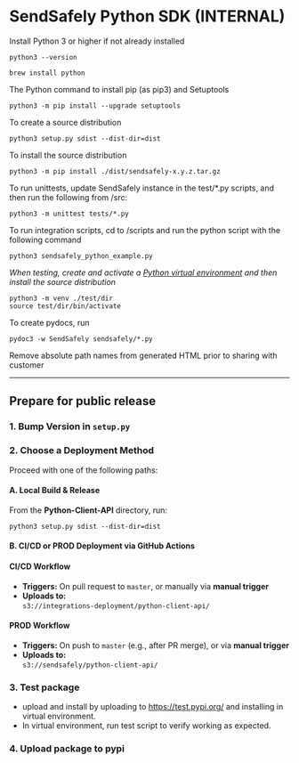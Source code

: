 # SendSafely Python SDK (INTERNAL)
Install Python 3 or higher if not already installed
```
python3 --version
```
```
brew install python
```
The Python command to install pip (as pip3) and Setuptools
```
python3 -m pip install --upgrade setuptools
```
To create a source distribution
```
python3 setup.py sdist --dist-dir=dist
```
To install the source distribution
```
python3 -m pip install ./dist/sendsafely-x.y.z.tar.gz
```
To run unittests, update SendSafely instance in the test/*.py scripts, and then run the following from /src:
```
python3 -m unittest tests/*.py
```
To run integration scripts, cd to /scripts and run the python script with the following command
```
python3 sendsafely_python_example.py
```
_When testing, create and activate a [Python virtual environment](https://docs.python.org/3/tutorial/venv.html) and then install the source distribution_
```
python3 -m venv ./test/dir
source test/dir/bin/activate
```
To create pydocs, run
```
pydoc3 -w SendSafely sendsafely/*.py
```
Remove absolute path names from generated HTML prior to sharing with customer

---

## Prepare for public release
### 1. Bump Version in `setup.py`
### 2. Choose a Deployment Method
Proceed with one of the following paths:

#### A. Local Build & Release
From the **Python-Client-API** directory, run:
```
python3 setup.py sdist --dist-dir=dist
```

#### B. CI/CD or PROD Deployment via GitHub Actions

#### CI/CD Workflow
- **Triggers:** On pull request to `master`, or manually via **manual trigger**
- **Uploads to:**  
  `s3://integrations-deployment/python-client-api/`

#### PROD Workflow
- **Triggers:** On push to `master` (e.g., after PR merge), or via **manual trigger**
- **Uploads to:**  
  `s3://sendsafely/python-client-api/`

### 3. Test package 
- upload and install by uploading to https://test.pypi.org/ and installing in virtual environment. 
- In virtual environment, run test script to verify working as expected. 

### 4. Upload package to pypi


